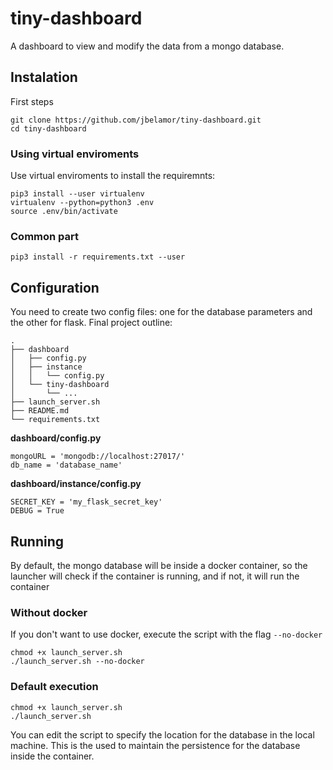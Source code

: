 # tiny-dashboard

A dashboard to view and modify the data from a mongo database.

## Instalation
First steps
```
git clone https://github.com/jbelamor/tiny-dashboard.git
cd tiny-dashboard
```

### Using virtual enviroments
Use virtual enviroments to install the requiremnts:
```
pip3 install --user virtualenv
virtualenv --python=python3 .env
source .env/bin/activate
```

### Common part
```
pip3 install -r requirements.txt --user
```

## Configuration
You need to create two config files: one for the database parameters and the other for flask.
Final project outline:
```
.
├── dashboard
│   ├── config.py
│   ├── instance
│   │   └── config.py
│   └── tiny-dashboard
│       └── ...
├── launch_server.sh
├── README.md
└── requirements.txt
```

**dashboard/config.py**
```
mongoURL = 'mongodb://localhost:27017/'
db_name = 'database_name'
```

**dashboard/instance/config.py**
```
SECRET_KEY = 'my_flask_secret_key'
DEBUG = True
```

## Running 

By default, the mongo database will be inside a docker container, so the launcher will check if the container is running, and if not, it will run the container

### Without docker
If you don't want to use docker, execute the script with the flag `--no-docker`
```
chmod +x launch_server.sh
./launch_server.sh --no-docker
```

### Default execution
```
chmod +x launch_server.sh
./launch_server.sh
```

You can edit the script to specify the location for the database in the local machine. This is the used to maintain the persistence for the database inside the container.
